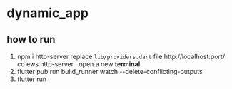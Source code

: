 # dynamic_app

## how to run

1. npm i http-server
replace `lib/providers.dart` file
http://localhost:port/
cd ews
http-server .
open a new **terminal**
2. flutter pub run build_runner watch --delete-conflicting-outputs
3. flutter run